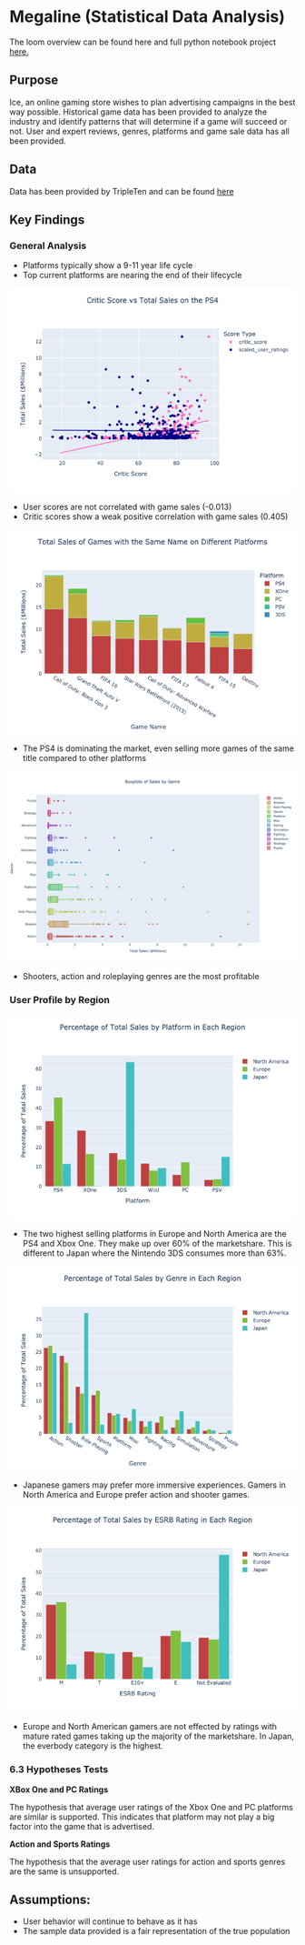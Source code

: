 # Megaline (Statistical Data Analysis)
The loom overview can be found here and full python notebook project [here.](games.ipynb)

## Purpose
Ice, an online gaming store wishes to plan advertising campaigns in the best way possible. Historical game data has been provided to analyze the industry and identify patterns that will determine if a game will succeed or not. User and expert reviews, genres, platforms and game sale data has all been provided. 
 
## Data

Data has been provided by TripleTen and can be found [here](data/games.csv)

## Key Findings

### General Analysis
- Platforms typically show a 9-11 year life cycle
- Top current platforms are nearing the end of their lifecycle

![critic-user](pics/critic-user.png)

- User scores are not correlated with game sales (-0.013)
- Critic scores show a weak positive correlation with game sales (0.405)

![same-title](pics/same_name.png)

- The PS4 is dominating the market, even selling more games of the same title compared to other platforms

![sales by genre](pics/sales-by-genre.png)

- Shooters, action and roleplaying genres are the most profitable

### User Profile by Region

![region platform marketshare](pics/region_platform.png)

- The two highest selling platforms in Europe and North America are the PS4 and Xbox One. They make up over 60% of the marketshare. This is different to Japan where the Nintendo 3DS consumes more than 63%.

![region and genres](pics/region_genres.png)

- Japanese gamers may prefer more immersive experiences. Gamers in North America and Europe prefer action and shooter games.

![ESRB ratings and regions](pics/ESRB_Rating_Percentage.png)

- Europe and North American gamers are not effected by ratings with mature rated games taking up the majority of the marketshare. In Japan, the everbody category is the highest.


### 6.3 Hypotheses Tests
**XBox One and PC Ratings**

The hypothesis that average user ratings of the Xbox One and PC platforms are similar is supported. This indicates that platform may not play a big factor into the game that is advertised.

**Action and Sports Ratings**

The hypothesis that the average user ratings for action and sports genres are the same is unsupported. 


## Assumptions:

- User behavior will continue to behave as it has
- The sample data provided is a fair representation of the true population